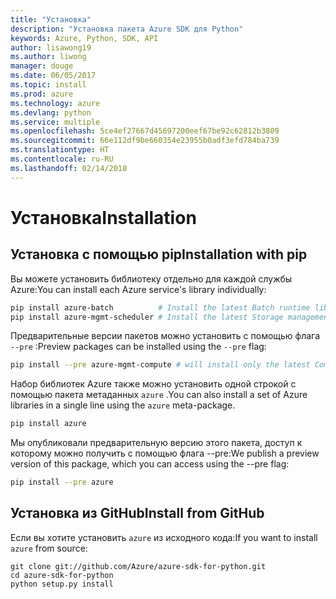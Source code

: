 ```yaml
---
title: "Установка"
description: "Установка пакета Azure SDK для Python"
keywords: Azure, Python, SDK, API
author: lisawong19
ms.author: liwong
manager: douge
ms.date: 06/05/2017
ms.topic: install
ms.prod: azure
ms.technology: azure
ms.devlang: python
ms.service: multiple
ms.openlocfilehash: 5ce4ef27667d45697200eef67be92c62812b3809
ms.sourcegitcommit: 66e112df9be660354e23955b0adf3efd784ba739
ms.translationtype: HT
ms.contentlocale: ru-RU
ms.lasthandoff: 02/14/2018
---
```

# <a name="installation"></a><span data-ttu-id="03f0b-104">Установка</span><span class="sxs-lookup"><span data-stu-id="03f0b-104">Installation</span></span>

## <a name="installation-with-pip"></a><span data-ttu-id="03f0b-105">Установка с помощью pip</span><span class="sxs-lookup"><span data-stu-id="03f0b-105">Installation with pip</span></span>

<span data-ttu-id="03f0b-106">Вы можете установить библиотеку отдельно для каждой службы Azure:</span><span class="sxs-lookup"><span data-stu-id="03f0b-106">You can install each Azure service's library individually:</span></span>

```bash
pip install azure-batch          # Install the latest Batch runtime library
pip install azure-mgmt-scheduler # Install the latest Storage management library
```

<span data-ttu-id="03f0b-107">Предварительные версии пакетов можно установить с помощью флага `--pre` :</span><span class="sxs-lookup"><span data-stu-id="03f0b-107">Preview packages can be installed using the `--pre` flag:</span></span>

```bash
pip install --pre azure-mgmt-compute # will install only the latest Compute Management library
```

<span data-ttu-id="03f0b-108">Набор библиотек Azure также можно установить одной строкой с помощью пакета метаданных `azure` .</span><span class="sxs-lookup"><span data-stu-id="03f0b-108">You can also install a set of Azure libraries in a single line using the `azure` meta-package.</span></span>

```bash
pip install azure
```

<span data-ttu-id="03f0b-109">Мы опубликовали предварительную версию этого пакета, доступ к которому можно получить с помощью флага --pre:</span><span class="sxs-lookup"><span data-stu-id="03f0b-109">We publish a preview version of this package, which you can access using the --pre flag:</span></span>

```bash
pip install --pre azure
```

## <a name="install-from-github"></a><span data-ttu-id="03f0b-110">Установка из GitHub</span><span class="sxs-lookup"><span data-stu-id="03f0b-110">Install from GitHub</span></span>

<span data-ttu-id="03f0b-111">Если вы хотите установить `azure` из исходного кода:</span><span class="sxs-lookup"><span data-stu-id="03f0b-111">If you want to install `azure` from source:</span></span>

    git clone git://github.com/Azure/azure-sdk-for-python.git
    cd azure-sdk-for-python
    python setup.py install
